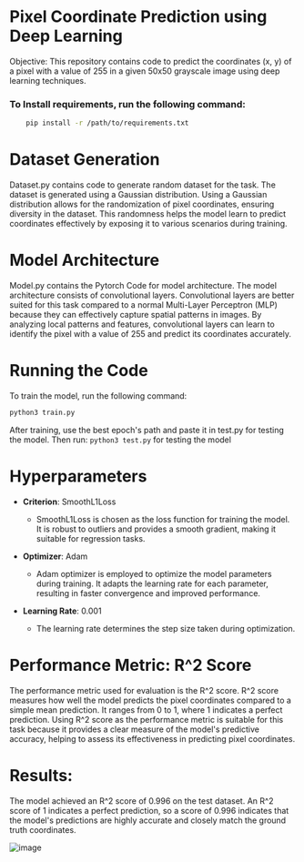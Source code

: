 # Pixel Coordinate Prediction using Deep Learning

Objective: This repository contains code to predict the coordinates (x, y) of a pixel with a value of 255 in a given 50x50 grayscale image using deep learning techniques.

### To Install requirements, run the following command:
```bash
    pip install -r /path/to/requirements.txt
```
# Dataset Generation 

Dataset.py contains code to generate random dataset for the task. The dataset is generated using a Gaussian distribution. Using a Gaussian distribution allows for the randomization of pixel coordinates, ensuring diversity in the dataset. This randomness helps the model learn to predict coordinates effectively by exposing it to various scenarios during training.

# Model Architecture 

Model.py contains the Pytorch Code for model architecture. The model architecture consists of convolutional layers. Convolutional layers are better suited for this task compared to a normal Multi-Layer Perceptron (MLP) because they can effectively capture spatial patterns in images. By analyzing local patterns and features, convolutional layers can learn to identify the pixel with a value of 255 and predict its coordinates accurately.

# Running the Code

To train the model, run the following command:
```bash
python3 train.py
```
After training, use the best epoch's path and paste it in test.py for testing the model. Then run: ``` python3 test.py ``` for testing the model

# Hyperparameters
- **Criterion**: SmoothL1Loss
  - SmoothL1Loss is chosen as the loss function for training the model. It is robust to outliers and provides a smooth gradient, making it suitable for regression tasks.

- **Optimizer**: Adam
  - Adam optimizer is employed to optimize the model parameters during training. It adapts the learning rate for each parameter, resulting in faster convergence and improved performance.

- **Learning Rate**: 0.001
  - The learning rate determines the step size taken during optimization. 


# Performance Metric: R^2 Score

The performance metric used for evaluation is the R^2 score. R^2 score measures how well the model predicts the pixel coordinates compared to a simple mean prediction. It ranges from 0 to 1, where 1 indicates a perfect prediction. Using R^2 score as the performance metric is suitable for this task because it provides a clear measure of the model's predictive accuracy, helping to assess its effectiveness in predicting pixel coordinates.

# Results: 
The model achieved an R^2 score of 0.996 on the test dataset. An R^2 score of 1 indicates a perfect prediction, so a score of 0.996 indicates that the model's predictions are highly accurate and closely match the ground truth coordinates.

![image](https://github.com/BoppaniSuresh/DeepEdge/assets/118003753/c8ff4201-cbf3-4440-87ac-9c84b692d459)


